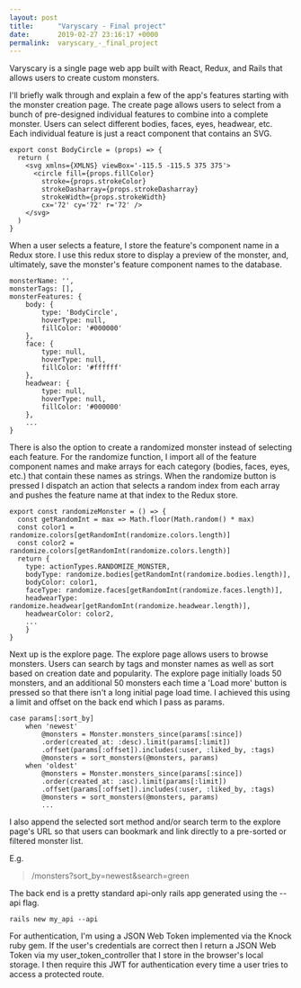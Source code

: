 ```yaml
---
layout: post
title:      "Varyscary - Final project"
date:       2019-02-27 23:16:17 +0000
permalink:  varyscary_-_final_project
---
```



Varyscary is a single page web app built with React, Redux, and Rails that allows users to create custom monsters.

I'll briefly walk through and explain a few of the app's features starting with the monster creation page. The create page allows users to select from a bunch of pre-designed individual features to combine into a complete monster. Users can select different bodies, faces, eyes, headwear, etc. Each individual feature is just a react component that contains an SVG.

```
export const BodyCircle = (props) => {
  return (
    <svg xmlns={XMLNS} viewBox='-115.5 -115.5 375 375'>
      <circle fill={props.fillColor}
        stroke={props.strokeColor}
        strokeDasharray={props.strokeDasharray}
        strokeWidth={props.strokeWidth}
        cx='72' cy='72' r='72' />
    </svg>
  )
}
```

When a user selects a feature, I store the feature's component name in a Redux store. I use this redux store to display a preview of the monster, and, ultimately, save the monster's feature component names to the database.

```
monsterName: '',
monsterTags: [],
monsterFeatures: {
	body: {
		type: 'BodyCircle',
		hoverType: null,
		fillColor: '#000000'
	},
	face: {
		type: null,
		hoverType: null,
		fillColor: '#ffffff'
	},
	headwear: {
		type: null,
		hoverType: null,
		fillColor: '#000000'
	},
	...
}
```

There is also the option to create a randomized monster instead of selecting each feature. For the randomize function, I import all of the feature component names and make arrays for each category (bodies, faces, eyes, etc.) that contain these names as strings. When the randomize button is pressed I dispatch an action that selects a random index from each array and pushes the feature name at that index to the Redux store.

```
export const randomizeMonster = () => {
  const getRandomInt = max => Math.floor(Math.random() * max)
  const color1 = randomize.colors[getRandomInt(randomize.colors.length)]
  const color2 = randomize.colors[getRandomInt(randomize.colors.length)]
  return {
    type: actionTypes.RANDOMIZE_MONSTER,
    bodyType: randomize.bodies[getRandomInt(randomize.bodies.length)],
    bodyColor: color1,
    faceType: randomize.faces[getRandomInt(randomize.faces.length)],
    headwearType: randomize.headwear[getRandomInt(randomize.headwear.length)],
    headwearColor: color2,
	...
	}
}
```

Next up is the explore page. The explore page allows users to browse monsters. Users can search by tags and monster names as well as sort based on creation date and popularity.  The explore page initially loads 50 monsters, and an additional 50 monsters each time a 'Load more' button is pressed so that there isn't a long initial page load time. I achieved this using a limit and offset on the back end which I pass as params.

```
case params[:sort_by]
	when 'newest'
		@monsters = Monster.monsters_since(params[:since])
		.order(created_at: :desc).limit(params[:limit])
		.offset(params[:offset]).includes(:user, :liked_by, :tags)
		@monsters = sort_monsters(@monsters, params)
	when 'oldest'
		@monsters = Monster.monsters_since(params[:since])
		.order(created_at: :asc).limit(params[:limit])
		.offset(params[:offset]).includes(:user, :liked_by, :tags)
		@monsters = sort_monsters(@monsters, params)
		...
```

I also append the selected sort method and/or search term to the explore page's URL so that users can bookmark and link directly to a pre-sorted or filtered monster list.

E.g.
> /monsters?sort_by=newest&search=green


The back end is a pretty standard api-only rails app generated using the --api flag.

```
rails new my_api --api
```

For authentication, I'm using a JSON Web Token implemented via the Knock ruby gem. If the user's credentials are correct then I return a JSON Web Token via my user_token_controller that I store in the browser's local storage. I then require this JWT for authentication every time a user tries to access a protected route.




